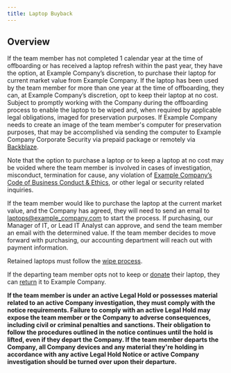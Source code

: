 ```yaml
---
title: Laptop Buyback
---
```


## Overview

If the team member has not completed 1 calendar year at the time of offboarding or has received a laptop refresh within the past year, they have the option, at Example Company’s discretion, to purchase their laptop for current market value from Example Company. If the laptop has been used by the team member for more than one year at the time of offboarding, they can, at Example Company’s discretion, opt to keep their laptop at no cost. Subject to promptly working with the Company during the offboarding process to enable the laptop to be wiped and, when required by applicable legal obligations, imaged for preservation purposes. If Example Company needs to create an image of the team member's computer for preservation purposes, that may be accomplished via sending the computer to Example Company Corporate Security via prepaid package or remotely via [Backblaze](/handbook/security/corporate/systems/backblaze/).

Note that the option to purchase a laptop or to keep a laptop at no cost may be voided where the team member is involved in cases of investigation, misconduct, termination for cause, any violation of [Example Company’s Code of Business Conduct & Ethics](https://ir.example_company.com/static-files/7d8c7eb3-cb17-4d68-a607-1b7a1fa1c95d), or other legal or security related inquiries.

If the team member would like to purchase the laptop at the current market value, and the Company has agreed, they will need to send an email to laptops@example_company.com to start the process. If purchasing, our Manager of IT, or Lead IT Analyst can approve, and send the team member an email with the determined value. If the team member decides to move forward with purchasing, our accounting department will reach out with payment information.

Retained laptops must follow the [wipe process](/handbook/security/corporate/services/laptops/wipe).

If the departing team member opts not to keep or [donate](/handbook/security/corporate/services/laptops/donation) their laptop, they can [return](/handbook/security/corporate/services/laptops/recycle) it to Example Company.

**If the team member is under an active Legal Hold or possesses material related to an active Company investigation, they must comply with the notice requirements. Failure to comply with an active Legal Hold may expose the team member or the Company to adverse consequences, including civil or criminal penalties and sanctions. Their obligation to follow the procedures outlined in the notice continues until the hold is lifted, even if they depart the Company. If the team member departs the Company, all Company devices and any material they're holding in accordance with any active Legal Hold Notice or active Company investigation should be turned over upon their departure.**
